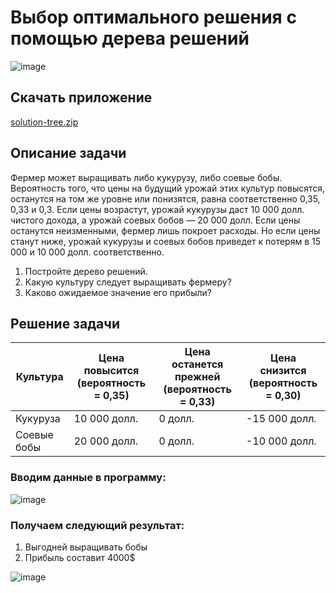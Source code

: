# Выбор оптимального решения с помощью дерева решений
![image](https://github.com/user-attachments/assets/93bb3064-c7ec-4eeb-b67e-8a311fc107cf)
## Скачать приложение
[solution-tree.zip](https://github.com/user-attachments/files/18530000/solution-tree.zip)

## Описание задачи
Фермер может выращивать либо кукурузу, либо соевые бобы. Вероятность того, что цены на будущий урожай этих культур повысятся, останутся на том же уровне или понизятся, равна соответственно 0,35, 0,33 и 0,3. Если цены возрастут, урожай кукурузы даст 10 000 долл. чистого дохода, а урожай соевых бобов — 20 000 долл. Если цены останутся неизменными, фермер лишь покроет расходы. Но если цены станут ниже, урожай кукурузы и соевых бобов приведет к потерям в 15 000 и 10 000 долл. соответственно. 
1.	Постройте дерево решений. 
2.	Какую культуру следует выращивать фермеру?
3.	Каково ожидаемое значение его прибыли?

## Решение задачи

| Культура   | Цена повысится (вероятность = 0,35) | Цена останется прежней (вероятность = 0,33) | Цена снизится (вероятность = 0,30) |
|------------|--------------------------------------|-----------------------------------------------|-------------------------------------|
| Кукуруза   | 10 000 долл.                         | 0 долл.                                      | -15 000 долл.                       |
| Соевые бобы| 20 000 долл.                         | 0 долл.                                      | -10 000 долл.                       |


### Вводим данные в программу:
![image](https://github.com/user-attachments/assets/49016e75-72fb-4ddc-a263-c8de490c7f9f)

### Получаем следующий результат:
1. Выгодней выращивать бобы
2. Прибыль составит 4000$
   
![image](https://github.com/user-attachments/assets/830c0d84-4728-404c-9d07-0dd8ac758544)

